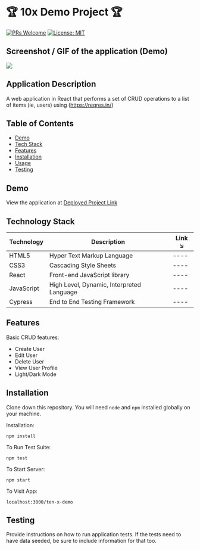 # 🏆 10x Demo Project 🏆

[![PRs Welcome](https://img.shields.io/badge/PRs-welcome-brightgreen.svg?style=flat-square)](http://makeapullrequest.com)
[![License: MIT](https://img.shields.io/badge/License-MIT-blue.svg)](https://opensource.org/licenses/MIT)

## Screenshot / GIF of the application (Demo)

![](https://i.imgur.com/IBwEsCm.gif)

## Application Description

A web application in React that performs a set of CRUD operations to a list of items (ie, users) using (https://reqres.in/)

## Table of Contents

- [Demo](#demo)
- [Tech Stack](#tech-stack)
- [Features](#features)
- [Installation](#installation)
- [Usage](#usage)
- [Testing](#testing)

## Demo

View the application at [Deployed Project Link](https://davidarebuwa.github.io/ten-x-demo/)

## Technology Stack

| Technology | Description                               | Link ↘️ |
| ---------- | ----------------------------------------- | ------- |
| HTML5      | Hyper Text Markup Language                | ----    |
| CSS3       | Cascading Style Sheets                    | ----    |
| React      | Front-end JavaScript library              | ----    |
| JavaScript | High Level, Dynamic, Interpreted Language | ----    |
| Cypress    | End to End Testing Framework              | ----    |

## Features

Basic CRUD features:

- Create User
- Edit User
- Delete User
- View User Profile
- Light/Dark Mode

## Installation

Clone down this repository. You will need `node` and `npm` installed globally on your machine.

Installation:

`npm install`

To Run Test Suite:

`npm test`

To Start Server:

`npm start`

To Visit App:

`localhost:3000/ten-x-demo`

## Testing

Provide instructions on how to run application tests. If the tests need to have data seeded, be sure to include information for that too.
